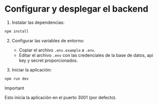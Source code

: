 # Configurar y desplegar el backend

1. Instalar las dependencias:

```bash
npm install
```

2. Configurar las variables de entorno:

   - Copiar el archivo `.env.example` a `.env`.
   - Editar el archivo `.env` con las credenciales de la base de datos, api key y secret proporcionados.

3. Iniciar la aplicación:

```bash
npm run dev
```

> [!IMPORTANT]
> Esto inicia la aplicación en el puerto 3001 (por defecto).
